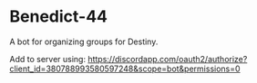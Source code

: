 # Benedict-44

A bot for organizing groups for Destiny.

Add to server using: https://discordapp.com/oauth2/authorize?client_id=380788993580597248&scope=bot&permissions=0